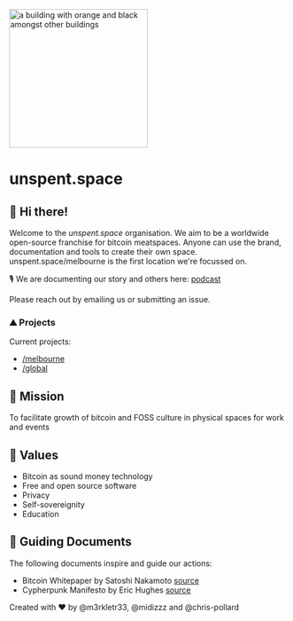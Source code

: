 <img style="width: 250px;" alt="a building with orange and black amongst other buildings" src="https://github.com/unspentspace/.github/assets/132414909/e2ec3e4a-7ba1-4277-97a9-9c3fb4a4f64f">

# unspent.space

## 👋 Hi there!
Welcome to the _unspent.space_ organisation. We aim to be a worldwide open-source franchise for bitcoin meatspaces. Anyone can use the brand, documentation and tools to create their own space. unspent.space/melbourne is the first location we're focussed on.

🎙️ We are documenting our story and others here: [podcast](https://listen.unspent.space)

Please reach out by emailing us or submitting an issue.


### ⛰️ Projects
Current projects:
- [/melbourne](https://github.com/unspentspace/melbourne)
- [/global](https://github.com/unspentspace/global)


## 🚀 Mission
To facilitate growth of bitcoin and FOSS culture in physical spaces for work and events

## 🧡 Values
- Bitcoin as sound money technology
- Free and open source software
- Privacy
- Self-sovereignity
- Education

## 🧭 Guiding Documents
The following documents inspire and guide our actions:
- Bitcoin Whitepaper by Satoshi Nakamoto [source](https://bitcoin.org/bitcoin.pdf)
- Cypherpunk Manifesto by Eric Hughes [source](https://nakamotoinstitute.org/cypherpunk-manifesto/)

Created with ❤️ by @m3rkletr33, @midizzz and @chris-pollard
